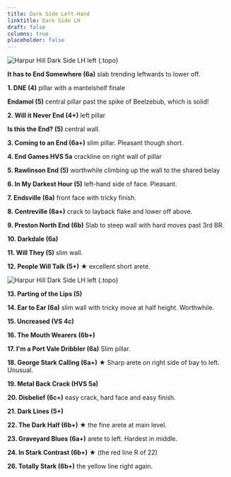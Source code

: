```yaml
---
title: Dark Side Left-Hand
linktitle: Dark Side LH
draft: false
columns: true
placeholder: false
---
```


![Harpur Hill Dark Side LH left](/img/peak/buxton/hh-darkside-lh-left.jpg)
{.topo}

**It has to End Somewhere (6a)** slab trending leftwards to lower off.

**1. DNE (4)** pillar with a mantelshelf finale

**Endamol (5)** central pillar past the spike of Beelzebub, which is solid!

**2. Will it Never End (4+)** left pillar

**Is this the End? (5)** central wall.

**3. Coming to an End (6a+)** slim pillar. Pleasant though short.

**4. End Games HVS 5a** crackline on right wall of pillar

**5. Rawlinson End (5)** worthwhile climbing up the wall to the shared belay

**6. In My Darkest Hour (5)** left-hand side of face. Pleasant.

**7. Endsville (6a)** front face with tricky finish.

**8. Centreville (6a+)** crack to layback flake and lower off above.

**9. Preston North End (6b)** Slab to steep wall with hard moves past 3rd BR.

**10. Darkdale (6a)** 

**11. Will They (5)** slim wall.

**12. People Will Talk (5+)** &starf; excellent short arete. 


![Harpur Hill Dark Side LH left](/img/peak/buxton/hh-darkside-lh-right.jpg)
{.topo}



**13. Parting of the Lips (5)**

**14. Ear to Ear (6a)** slim wall with tricky move at half height. Worthwhile.

**15. Uncreased (VS 4c)**

**16. The Mouth Wearers (6b+)**

**17. I'm a Port Vale Dribbler (6a)** Slim pillar.

**18. George Stark Calling (6a+)** &starf; Sharp arete on right side of bay to left. Unusual.

**19. Metal Back Crack (HVS 5a)**

**20. Disbelief (6c+)** easy crack, hard face and easy finish.

**21. Dark Lines (5+)**

**22. The Dark Half (6b+)** &starf; the fine arete at main level.

**23. Graveyard Blues (6a+)** arete to left. Hardest in middle. 

**24. In Stark Contrast (6b+)** &starf; (the red line R of 22)

**26. Totally Stark (6b+)** the yellow line right again.